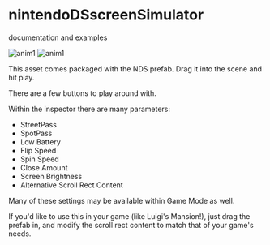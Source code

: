 # nintendoDSscreenSimulator
documentation and examples

![anim1](https://github.com/eagleEggs/nintendoDSscreenSimulator/blob/master/dsDemo3.gif?raw=true)
![anim1](https://github.com/eagleEggs/nintendoDSscreenSimulator/blob/master/DSInspectorParameters.png?raw=true)


This asset comes packaged with the NDS prefab.
Drag it into the scene and hit play.

There are a few buttons to play around with.

Within the inspector there are many parameters:

 - StreetPass
 - SpotPass
 - Low Battery
 - Flip Speed
 - Spin Speed
 - Close Amount
 - Screen Brightness
 - Alternative Scroll Rect Content
 
 Many of these settings may be available within Game Mode as well.
 
 If you'd like to use this in your game (like Luigi's Mansion!), just
 drag the prefab in, and modify the scroll rect content to match that of your game's needs.
 
 
 
